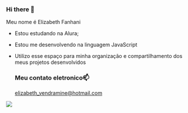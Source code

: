 ### Hi there 👋

Meu nome é Elizabeth Fanhani

- Estou estudando na Alura;
- Estou me desenvolvendo na linguagem JavaScript
- Utilizo esse espaço para minha organização e compartilhamento dos meus projetos desenvolvidos
  ### Meu contato eletronico📫

  elizabeth_vendramine@hotmail.com

![](https://media.tenor.com/Y9FEAAU6cLwAAAAi/irmao-do-jorel-animation.gif)

  
